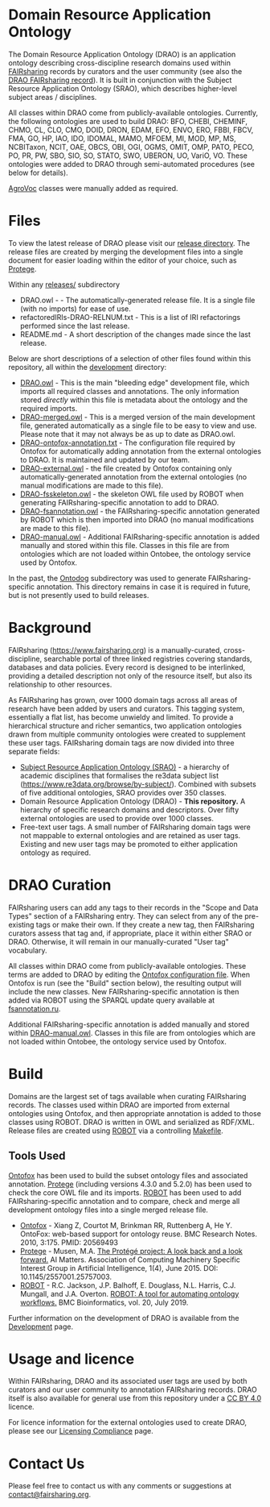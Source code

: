 # Domain Resource Application Ontology

The Domain Resource Application Ontology (DRAO) is an application ontology describing cross-discipline research domains used within [FAIRsharing]((https://www.fairsharing.org)) records by curators and the user community (see also the [DRAO FAIRsharing record](https://fairsharing.org/bsg-s001178)). It is built in conjunction with the Subject Resource Application Ontology (SRAO), which describes higher-level subject areas / disciplines.

All classes within DRAO come from publicly-available ontologies. Currently, the following ontologies are used to build DRAO: BFO, CHEBI, CHEMINF, CHMO, CL, CLO, CMO, DOID, DRON, EDAM, EFO, ENVO, ERO, FBBI, FBCV, FMA, GO, HP, IAO, IDO, IDOMAL, MAMO, MFOEM, MI, MOD, MP, MS, NCBITaxon, NCIT, OAE, OBCS, OBI, OGI, OGMS, OMIT, OMP, PATO, PECO, PO, PR, PW, SBO, SIO, SO, STATO, SWO, UBERON, UO, VariO, VO. These ontologies were added to DRAO through semi-automated procedures (see below for details).

[AgroVoc](http://artemide.art.uniroma2.it:8081/agrovoc/agrovoc/en/) classes were manually added as required.

# Files

To view the latest release of DRAO please visit our [release directory](https://github.com/FAIRsharing/domain-ontology/tree/master/releases). The release files are created by merging the development files into a single document for easier loading within the editor of your choice, such as [Protege](http://protege.stanford.edu/).

Within any [releases/](https://github.com/FAIRsharing/domain-ontology/tree/master/releases) subdirectory

- DRAO.owl - - The automatically-generated release file. It is a single file (with no imports) for ease of use.
- refactoredIRIs-DRAO-RELNUM.txt - This is a list of IRI refactorings performed since the last release.
- README.md - A short description of the changes made since the last release.

Below are short descriptions of a selection of other files found within this repository, all within the [development](https://github.com/FAIRsharing/domain-ontology/tree/master/development) directory:
- [DRAO.owl](https://github.com/FAIRsharing/domain-ontology/blob/master/development/DRAO.owl) - This is the main "bleeding edge" development file, which imports all required classes and annotations. The only information stored *directly* within this file is metadata about the ontology and the required imports.
- [DRAO-merged.owl](https://github.com/FAIRsharing/domain-ontology/blob/master/development/DRAO-merged.owl) - This is a merged version of the main development file, generated automatically as a single file to be easy to view and use. Please note that it may not always be as up to date as DRAO.owl.
- [DRAO-ontofox-annotation.txt](https://github.com/FAIRsharing/domain-ontology/blob/master/development/DRAO-ontofox-annotation.txt) - The configuration file required by Ontofox for automatically adding annotation from the external ontologies to DRAO. It is maintained and updated by our team.
- [DRAO-external.owl](https://github.com/FAIRsharing/domain-ontology/blob/master/development/DRAO-external.owl) - the file created by Ontofox containing only automatically-generated annotation from the external ontologies (no manual modifications are made to this file).
- [DRAO-fsskeleton.owl](https://github.com/FAIRsharing/domain-ontology/blob/master/development/DRAO-fsskeleton.owl) - the skeleton OWL file used by ROBOT when generating FAIRsharing-specific annotation to add to DRAO.
- [DRAO-fsannotation.owl](https://github.com/FAIRsharing/domain-ontology/blob/master/development/DRAO-fsannotation.owl) - the FAIRsharing-specific annotation generated by ROBOT which is then imported into DRAO (no manual modifications are made to this file).
- [DRAO-manual.owl](https://github.com/FAIRsharing/domain-ontology/blob/master/development/DRAO-manual.owl) - Additional FAIRsharing-specific annotation is added manually and stored within this file. Classes in this file are from ontologies which are not loaded within Ontobee, the ontology service used by Ontofox.

In the past, the [Ontodog](https://github.com/FAIRsharing/domain-ontology/tree/master/development/Ontodog) subdirectory was used to generate FAIRsharing-specific annotation. This directory remains in case it is required in future, but is not presently used to build releases.

# Background

FAIRsharing (https://www.fairsharing.org) is a manually-curated, cross-discipline, searchable portal of three linked registries covering standards, databases and data policies. Every record is designed to be interlinked, providing a detailed description not only of the resource itself, but also its relationship to other resources.

As FAIRsharing has grown, over 1000 domain tags across all areas of research have been added by users and curators. This tagging system, essentially a flat list, has become unwieldy and limited. To provide a hierarchical structure and richer semantics, two application ontologies drawn from multiple community ontologies were created to supplement these user tags. FAIRsharing domain tags are now divided into three separate fields:

- [Subject Resource Application Ontology (SRAO)](https://github.com/FAIRsharing/subject-ontology) - a hierarchy of academic disciplines that formalises the re3data subject list (https://www.re3data.org/browse/by-subject/). Combined with subsets of five additional ontologies, SRAO provides over 350 classes.
- Domain Resource Application Ontology (DRAO) - **This repository.** A hierarchy of specific research domains and descriptors. Over fifty external ontologies are used to provide over 1000 classes.
- Free-text user tags. A small number of FAIRsharing domain tags were not mappable to external ontologies and are retained as user tags. Existing and new user tags may be promoted to either application ontology as required.

# DRAO Curation

FAIRsharing users can add any tags to their records in the "Scope and Data Types" section of a FAIRsharing entry. They can select from any of the pre-existing tags or make their own. If they create a new tag, then FAIRsharing curators assess that tag and, if appropriate, place it within either SRAO or DRAO. Otherwise, it will remain in our manually-curated "User tag" vocabulary.

All classes within DRAO come from publicly-available ontologies. These terms are added to DRAO by editing the [Ontofox configuration file](https://github.com/FAIRsharing/domain-ontology/blob/master/development/DRAO-ontofox-annotation.txt). When Ontofox is run (see the "Build" section below), the resulting output will include the new classes. New FAIRsharing-specific annotation is then added via ROBOT using the SPARQL update query available at [fsannotation.ru](https://github.com/FAIRsharing/domain-ontology/blob/master/development/sparql/fsannotation.ru).

Additional FAIRsharing-specific annotation is added manually and stored within [DRAO-manual.owl](https://github.com/FAIRsharing/domain-ontology/blob/master/development/DRAO-manual.owl). Classes in this file are from ontologies which are not loaded within Ontobee, the ontology service used by Ontofox.

# Build

Domains are the largest set of tags available when curating FAIRsharing records. The classes used within DRAO are imported from external ontologies using Ontofox, and then appropriate annotation is added to those classes using ROBOT. DRAO is written in OWL and serialized as RDF/XML. Release files are created using [ROBOT](http://robot.obolibrary.org/) via a controlling [Makefile](Makefile).

## Tools Used

[Ontofox](http://ontofox.hegroup.org/) has been used to build the subset ontology files and associated annotation. [Protege](https://protege.stanford.edu/) (including versions 4.3.0 and 5.2.0) has been used to check the core OWL file and its imports. [ROBOT](http://robot.obolibrary.org/) has been used to add FAIRsharing-specific annotation and to compare, check and merge all development ontology files into a single merged release file.

- [Ontofox](http://ontofox.hegroup.org/) - Xiang Z, Courtot M, Brinkman RR, Ruttenberg A, He Y. OntoFox: web-based support for ontology reuse.
BMC Research Notes. 2010, 3:175. PMID: 20569493
- [Protege](http://protege.stanford.edu/) - Musen, M.A. [The Protégé project: A look back and a look forward.](http://www.ncbi.nlm.nih.gov/pmc/articles/PMC4883684/) AI Matters. Association of Computing Machinery Specific Interest Group in Artificial Intelligence, 1(4), June 2015. DOI: 10.1145/2557001.25757003.
- [ROBOT](http://robot.obolibrary.org/) - R.C. Jackson, J.P. Balhoff, E. Douglass, N.L. Harris, C.J. Mungall, and J.A. Overton. [ROBOT: A tool for automating ontology workflows.](https://doi.org/10.1186/s12859-019-3002-3) BMC Bioinformatics, vol. 20, July 2019.

Further information on the development of DRAO is available from the [Development](https://github.com/FAIRsharing/domain-ontology/blob/master/Development.md) page.

# Usage and licence

Within FAIRsharing, DRAO and its associated user tags are used by both curators and our user community to annotation FAIRsharing records. DRAO itself is also available for general use from this repository under a [CC BY 4.0](https://creativecommons.org/licenses/by/4.0/) licence.

For licence information for the external ontologies used to create DRAO, please see our [Licensing Compliance](https://github.com/FAIRsharing/domain-ontology/blob/master/LicensingCompliance.md) page.

# Contact Us

Please feel free to contact us with any comments or suggestions at contact@fairsharing.org.
